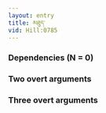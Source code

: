 ```yaml
---
layout: entry
title: མཐུད་
vid: Hill:0785
---
```

### Dependencies (N = 0)


### Two overt arguments


### Three overt arguments

